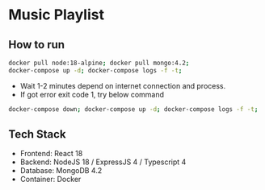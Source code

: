# Music Playlist

## How to run
```bash 
docker pull node:18-alpine; docker pull mongo:4.2;
docker-compose up -d; docker-compose logs -f -t;

```
- Wait 1-2 minutes depend on internet connection and process.
- If got error exit code 1, try below command

```bash 
docker-compose down; docker-compose up -d; docker-compose logs -f -t;
```

## Tech Stack
- Frontend: React 18
- Backend: NodeJS 18 / ExpressJS 4 / Typescript 4
- Database: MongoDB 4.2
- Container: Docker
